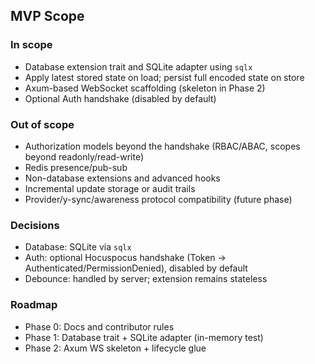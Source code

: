 ## MVP Scope

### In scope
- Database extension trait and SQLite adapter using `sqlx`
- Apply latest stored state on load; persist full encoded state on store
- Axum-based WebSocket scaffolding (skeleton in Phase 2)
 - Optional Auth handshake (disabled by default)

### Out of scope
- Authorization models beyond the handshake (RBAC/ABAC, scopes beyond readonly/read-write)
- Redis presence/pub-sub
- Non-database extensions and advanced hooks
- Incremental update storage or audit trails
- Provider/y-sync/awareness protocol compatibility (future phase)

### Decisions
- Database: SQLite via `sqlx`
- Auth: optional Hocuspocus handshake (Token → Authenticated/PermissionDenied), disabled by default
- Debounce: handled by server; extension remains stateless

### Roadmap
- Phase 0: Docs and contributor rules
- Phase 1: Database trait + SQLite adapter (in-memory test)
- Phase 2: Axum WS skeleton + lifecycle glue


